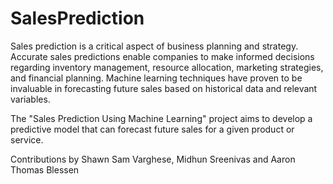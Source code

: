 # SalesPrediction

Sales prediction is a critical aspect of business planning and strategy. Accurate sales predictions enable companies to make informed decisions regarding inventory management, resource allocation, marketing strategies, and financial planning. Machine learning techniques have proven to be invaluable in forecasting future sales based on historical data and relevant variables.

The "Sales Prediction Using Machine Learning" project aims to develop a predictive model that can forecast future sales for a given product or service.

Contributions by Shawn Sam Varghese, Midhun Sreenivas and Aaron Thomas Blessen
